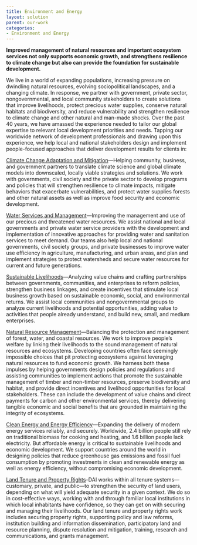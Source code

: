 ```yaml
---
title: Environment and Energy
layout: solution
parent: our-work
categories:
- Environment and Energy
---
```


**Improved management of natural resources and important ecosystem services not only supports economic growth, and strengthens resilience to climate change but also can provide the foundation for sustainable development.**


We live in a world of expanding populations, increasing pressure on dwindling natural resources, evolving sociopolitical landscapes, and a changing climate. In response, we partner with government, private sector, nongovernmental, and local community stakeholders to create solutions that improve livelihoods, protect precious water supplies, conserve natural habitats and biodiversity, and reduce vulnerability and strengthen resilience to climate change and other natural and man-made shocks. Over the past 40 years, we have amassed the experience needed to tailor our global expertise to relevant local development priorities and needs. Tapping our worldwide network of development professionals and drawing upon this experience, we help local and national stakeholders design and implement people-focused approaches that deliver development results for clients in:

[Climate Change Adaptation and Mitigation](/our-work/solutions/climate-change-adaptation-and-mitigation/)—Helping community, business, and government partners to translate climate science and global climate models into downscaled, locally viable strategies and solutions. We work with governments, civil society and the private sector to develop programs and policies that will strengthen resilience to climate impacts, mitigate behaviors that exacerbate vulnerabilities, and protect water supplies forests and other natural assets as well as improve food security and economic development.

[Water Services and Management](/our-work/solutions/water-services-and-resource-management/)—Improving the management and use of our precious and threatened water resources. We assist national and local governments and private water service providers with the development and implementation of innovative approaches for providing water and sanitation services to meet demand. Our teams also help local and national governments, civil society groups, and private businesses to improve water use efficiency in agriculture, manufacturing, and urban areas, and plan and implement strategies to protect watersheds and secure water resources for current and future generations.

[Sustainable Livelihoods](/our-work/solutions/sustainable-livelihoods/)—Analyzing value chains and crafting partnerships between governments, communities, and enterprises to reform policies, strengthen business linkages, and create incentives that stimulate local business growth based on sustainable economic, social, and environmental returns. We assist local communities and nongovernmental groups to analyze current livelihoods and potential opportunities, adding value to activities that people already understand, and build new, small, and medium enterprises.

[Natural Resource Management](/our-work/solutions/natural-resource-management/)—Balancing the protection and management of forest, water, and coastal resources. We work to improve people’s welfare by linking their livelihoods to the sound management of natural resources and ecosystems. Developing countries often face seemingly impossible choices that pit protecting ecosystems against leveraging natural resources to fund economic growth. We harness both these impulses by helping governments design policies and regulations and assisting communities to implement actions that promote the sustainable management of timber and non-timber resources, preserve biodiversity and habitat, and provide direct incentives and livelihood opportunities for local stakeholders. These can include the development of value chains and direct payments for carbon and other environmental services, thereby delivering tangible economic and social benefits that are grounded in maintaining the integrity of ecosystems.

[Clean Energy and Energy Efficiency](/our-work/solutions/clean-energy-and-energy-efficiency/)—Expanding the delivery of modern energy services reliably, and securely. Worldwide, 2.4 billion people still rely on traditional biomass for cooking and heating, and 1.6 billion people lack electricity. But affordable energy is critical to sustainable livelihoods and economic development. We support countries around the world in designing policies that reduce greenhouse gas emissions and fossil fuel consumption by promoting investments in clean and renewable energy as well as energy efficiency, without compromising economic development.

[Land Tenure and Property Rights](/our-work/solutions/land-tenure/)–DAI works within all tenure systems—customary, private, and public—to strengthen the security of land users, depending on what will yield adequate security in a given context. We do so in cost-effective ways, working with and through familiar local institutions in which local inhabitants have confidence, so they can get on with securing and managing their livelihoods. Our land tenure and property rights work includes securing property rights, supporting policy and law reforms, institution building and information dissemination, participatory land and resource planning, dispute resolution and mitigation, training, research and communications, and grants management.
